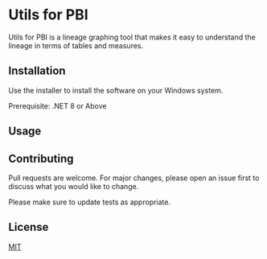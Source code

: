 # Utils for PBI

Utils for PBI is a lineage graphing tool that makes it easy to understand the lineage in terms of tables and measures. 

## Installation

Use the installer to install the software on your Windows system. 

Prerequisite:
.NET 8 or Above

## Usage


## Contributing

Pull requests are welcome. For major changes, please open an issue first
to discuss what you would like to change.

Please make sure to update tests as appropriate.

## License

[MIT](https://choosealicense.com/licenses/mit/)